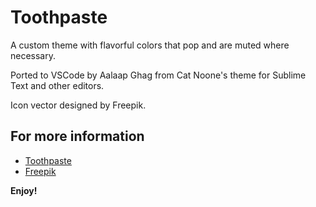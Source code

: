 # Toothpaste

A custom theme with flavorful colors that pop and are muted where necessary.

Ported to VSCode by Aalaap Ghag from Cat Noone's theme for Sublime Text and other editors.

Icon vector designed by Freepik.

## For more information
* [Toothpaste](https://github.com/imcatnoone/toothpaste)
* [Freepik](http://www.freepik.com/free-photos-vectors/icon)

**Enjoy!**
